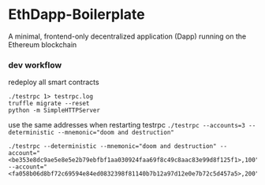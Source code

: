 # EthDapp-Boilerplate
A minimal, frontend-only decentralized application (Dapp) running on the Ethereum blockchain

### dev workflow
redeploy all smart contracts
```
./testrpc 1> testrpc.log
truffle migrate --reset
python -m SimpleHTTPServer
```
use the same addresses when restarting testrpc
`./testrpc --accounts=3 --deterministic --mnemonic="doom and destruction"`

```
./testrpc --deterministic --mnemonic="doom and destruction" --account="<be353e8dc9ae5e8e5e2b79ebfbf1aa030924faa69f8c49c8aac83e99d8f125f1>,100" 
--account="<fa058b06d8bf72c69594e84ed0832398f81140b7b12a97d12e0e7b72c5d457a5>,200"
```
